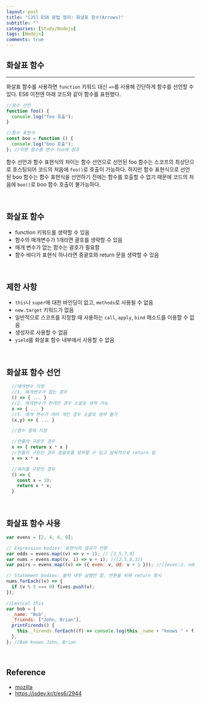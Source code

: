 ```yaml
---
layout: post
title: "[JS] ES6 문법 정리: 화살표 함수(Arrows)"
subtitle: ""
categories: [Study/Nodejs]
tags: [Nodejs]
comments: true
---
```


## 화살표 함수

---

화살표 함수를 사용하면 `function` 키워드 대신 `=>`를 사용해 간단하게 함수를 선언할 수 있다. ES6 이전엔 아래 코드와 같이 함수를 표현했다.

```js
//함수 선언
function foo() {
  console.log("foo 호출");
}

//함수 표현식
const boo = function () {
  console.log("boo 호출");
}; //익명 함수를 변수 foo에 참조
```

함수 선언과 함수 표현식의 차이는 함수 선언으로 선언된 foo 함수는 스코프의 최상단으로 호스팅되어 코드의 처음에 `foo()`로 호출이 가능하다. 하지만 함수 표현식으로 선언된 boo 함수는 함수 표현식을 선언하기 전에는 함수를 호출할 수 없기 때문에 코드의 처음에 `boo()`로 boo 함수 호출이 불가능하다.

<br>

## 화살표 함수

- function 키워드를 생략할 수 있음
- 함수의 매개변수가 1개라면 괄호를 생략할 수 있음
- 매개 변수가 없는 함수는 괄호가 필요함
- 함수 바디가 표현식 하나라면 중괄호와 return 문을 생략할 수 있음

<br>

## 제한 사항

- `this`나 `super`에 대한 바인딩이 없고, `methods`로 사용될 수 없음
- `new.target` 키워드가 없음
- 일반적으로 스코프를 지정할 때 사용하는 `call`, `apply`, `bind` 메소드를 이용할 수 없음
- 생성자로 사용할 수 없음
- `yield`를 화살표 함수 내부에서 사용할 수 없음

<br>

## 화살표 함수 선언

```js
  //매개변수 지정
  //1. 매개변수가 없는 경우
  () => { ... }
  //2. 매개변수가 한개인 경우 소괄호 생략 가능
  x => { ... }
  //3. 매개 변수가 여러 개인 경우 소괄호 생략 불가
  (x,y) => { ... }

  //함수 몸체 지정

  //한줄의 구문인 경우
  x => { return x * x }
  //한줄의 구문인 경우 중괄호를 생략할 수 있고 암묵적으로 return 됨
  x => x * x

  //여러줄 구문인 경우
  () => {
    const x = 10;
    return x * x;
  }
```

<br>

## 화살표 함수 사용

```js
var evens = [2, 4, 6, 8];

// Expression bodies: 표현식의 결과가 반환
var odds = evens.map((v) => v + 1); // [3,5,7,9]
var nums = evens.map((v, i) => v + i); //[2,5,8,11]
var pairs = evens.map((v) => ({ even: v, dd: v + 1 })); //[{even:2, odd:3}, ...]

// Statement bodies: 블럭 내부 실행만 함, 반환을 위해 return 명시
nums.forEach((v) => {
  if (v % 5 === 0) fives.push(v);
});

//Lexical this
var bob = {
  _name: "Bob",
  _friends: ["John, Brian"],
  printFirends() {
    this._firends.forEach((f) => console.log(this._name + "knows " + f));
  },
}; //Bob knows John, Brian
```

<br>

## Reference

- [mozilla](https://developer.mozilla.org/ko/docs/Web/JavaScript/Reference/Functions/Arrow_functions)
- <https://jsdev.kr/t/es6/2944>
